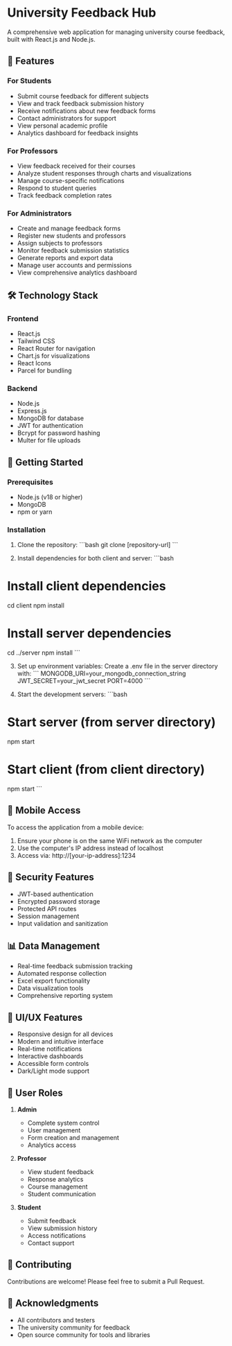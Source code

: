 # University Feedback Hub

A comprehensive web application for managing university course feedback, built with React.js and Node.js.

## 🎯 Features

### For Students
- Submit course feedback for different subjects
- View and track feedback submission history
- Receive notifications about new feedback forms
- Contact administrators for support
- View personal academic profile
- Analytics dashboard for feedback insights

### For Professors
- View feedback received for their courses
- Analyze student responses through charts and visualizations
- Manage course-specific notifications
- Respond to student queries
- Track feedback completion rates

### For Administrators
- Create and manage feedback forms
- Register new students and professors
- Assign subjects to professors
- Monitor feedback submission statistics
- Generate reports and export data
- Manage user accounts and permissions
- View comprehensive analytics dashboard

## 🛠️ Technology Stack

### Frontend
- React.js
- Tailwind CSS
- React Router for navigation
- Chart.js for visualizations
- React Icons
- Parcel for bundling

### Backend
- Node.js
- Express.js
- MongoDB for database
- JWT for authentication
- Bcrypt for password hashing
- Multer for file uploads

## 🚀 Getting Started

### Prerequisites
- Node.js (v18 or higher)
- MongoDB
- npm or yarn

### Installation

1. Clone the repository:
\`\`\`bash
git clone [repository-url]
\`\`\`

2. Install dependencies for both client and server:
\`\`\`bash
# Install client dependencies
cd client
npm install

# Install server dependencies
cd ../server
npm install
\`\`\`

3. Set up environment variables:
Create a .env file in the server directory with:
\`\`\`
MONGODB_URI=your_mongodb_connection_string
JWT_SECRET=your_jwt_secret
PORT=4000
\`\`\`

4. Start the development servers:
\`\`\`bash
# Start server (from server directory)
npm start

# Start client (from client directory)
npm start
\`\`\`

## 📱 Mobile Access
To access the application from a mobile device:
1. Ensure your phone is on the same WiFi network as the computer
2. Use the computer's IP address instead of localhost
3. Access via: http://[your-ip-address]:1234

## 🔐 Security Features
- JWT-based authentication
- Encrypted password storage
- Protected API routes
- Session management
- Input validation and sanitization

## 📊 Data Management
- Real-time feedback submission tracking
- Automated response collection
- Excel export functionality
- Data visualization tools
- Comprehensive reporting system

## 🎨 UI/UX Features
- Responsive design for all devices
- Modern and intuitive interface
- Real-time notifications
- Interactive dashboards
- Accessible form controls
- Dark/Light mode support

## 👥 User Roles
1. **Admin**
   - Complete system control
   - User management
   - Form creation and management
   - Analytics access

2. **Professor**
   - View student feedback
   - Response analytics
   - Course management
   - Student communication

3. **Student**
   - Submit feedback
   - View submission history
   - Access notifications
   - Contact support

## 🤝 Contributing
Contributions are welcome! Please feel free to submit a Pull Request.



## 🙏 Acknowledgments
- All contributors and testers
- The university community for feedback
- Open source community for tools and libraries 